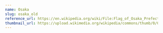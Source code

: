 ```yaml
---
name: Osaka
slug: osaka_old
reference_url: https://en.wikipedia.org/wiki/File:Flag_of_Osaka_Prefecture_(1968-1984).svg
thumbnail_url: https://upload.wikimedia.org/wikipedia/commons/thumb/0/09/Flag_of_Osaka_Prefecture_%281968-1984%29.svg/120px-Flag_of_Osaka_Prefecture_%281968-1984%29.svg.png
---
```

